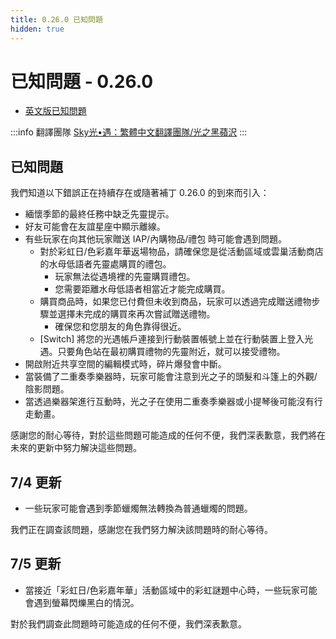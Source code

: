 ```yaml
---
title: 0.26.0 已知問題
hidden: true
---
```

# 已知問題 - 0.26.0

- [英文版已知問題](https://thatgamecompany.helpshift.com/hc/zh-hant/17-sky-children-of-the-light/faq/1329-known-issues-patch-0-26-0/)

:::info 翻譯團隊
[Sky光•遇：繁體中文翻譯團隊/光之黑蘋沢](https://www.facebook.com/thatskygametw)
:::

## 已知問題
我們知道以下錯誤正在持續存在或隨著補丁 0.26.0 的到來而引入：
- 緬懷季節的最終任務中缺乏先靈提示。
- 好友可能會在友誼星座中顯示離線。
- 有些玩家在向其他玩家贈送 IAP/內購物品/禮包 時可能會遇到問題。
  - 對於彩虹日/色彩嘉年華返場物品，請確保您是從活動區域或雲巢活動商店的水母低語者先靈處購買的禮包。
      - 玩家無法從遇境裡的先靈購買禮包。
      - 您需要距離水母低語者相當近才能完成購買。
  - 購買商品時，如果您已付費但未收到商品，玩家可以透過完成贈送禮物步驟並選擇未完成的購買來再次嘗試贈送禮物。
      - 確保您和您朋友的角色靠得很近。
  - [Switch] 將您的光遇帳戶連接到行動裝置帳號上並在行動裝置上登入光遇。只要角色站在最初購買禮物的先靈附近，就可以接受禮物。
- 開啟附近共享空間的編輯模式時，碎片爆發會中斷。
- 當裝備了二重奏季樂器時，玩家可能會注意到光之子的頭髮和斗篷上的外觀/陰影問題。
- 當透過樂器架進行互動時，光之子在使用二重奏季樂器或小提琴後可能沒有行走動畫。

感謝您的耐心等待，對於這些問題可能造成的任何不便，我們深表歉意，我們將在未來的更新中努力解決這些問題。

## 7/4 更新
- 一些玩家可能會遇到季節蠟燭無法轉換為普通蠟燭的問題。

我們正在調查該問題，感謝您在我們努力解決該問題時的耐心等待。

## 7/5 更新
- 當接近「彩虹日/色彩嘉年華」活動區域中的彩虹謎題中心時，一些玩家可能會遇到螢幕閃爍黑白的情況。

對於我們調查此問題時可能造成的任何不便，我們深表歉意。